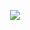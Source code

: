 <p align=center>
  <img src="https://github-readme-stats.vercel.app/api?username=zac694&theme=dark&hide_border=true&line_height=20&show_icons=true"/><br/>
</p>
